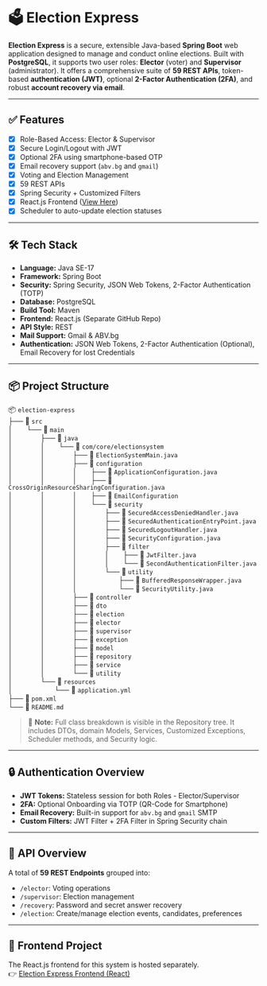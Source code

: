 # 🗳️ Election Express

**Election Express** is a secure, extensible Java-based **Spring Boot** web application designed to manage and conduct online elections. Built with **PostgreSQL**, it supports two user roles: **Elector** (voter) and **Supervisor** (administrator). It offers a comprehensive suite of **59 REST APIs**, token-based **authentication (JWT)**, optional **2-Factor Authentication (2FA)**, and robust **account recovery via email**.

---

## ✅ Features

- [x] Role-Based Access: Elector & Supervisor
- [x] Secure Login/Logout with JWT
- [x] Optional 2FA using smartphone-based OTP
- [x] Email recovery support (`abv.bg` and `gmail`)
- [x] Voting and Election Management
- [x] 59 REST APIs
- [x] Spring Security + Customized Filters
- [x] React.js Frontend ([View Here](https://github.com/Orlin99/ElectionExpressUI))
- [x] Scheduler to auto-update election statuses

---

## 🛠️ Tech Stack

- **Language:** Java SE-17
- **Framework:** Spring Boot
- **Security:** Spring Security, JSON Web Tokens, 2-Factor Authentication (TOTP)
- **Database:** PostgreSQL
- **Build Tool:** Maven
- **Frontend:** React.js (Separate GitHub Repo)
- **API Style:** REST
- **Mail Support:** Gmail & ABV.bg
- **Authentication:** JSON Web Tokens, 2-Factor Authentication (Optional), Email Recovery for lost Credentials

---

## 📦 Project Structure

📦 `election-express`  
├── 📁 `src`  
│  └── 📁 `main`  
│    ├── 📁 `java`  
│    │  └── 📁 `com/core/electionsystem`  
│    │    ├── 📄 `ElectionSystemMain.java`  
│    │    ├── 📁 `configuration`  
│    │    │  ├── 📄 `ApplicationConfiguration.java`  
│    │    │  ├── 📄 `CrossOriginResourceSharingConfiguration.java`  
│    │    │  ├── 📄 `EmailConfiguration`  
│    │    │  └── 📁 `security`  
│    │    │    ├── 📄 `SecuredAccessDeniedHandler.java`  
│    │    │    ├── 📄 `SecuredAuthenticationEntryPoint.java`  
│    │    │    ├── 📄 `SecuredLogoutHandler.java`  
│    │    │    ├── 📄 `SecurityConfiguration.java`  
│    │    │    ├── 📁 `filter`  
│    │    │    │  ├── 📄 `JwtFilter.java`  
│    │    │    │  └── 📄 `SecondAuthenticationFilter.java`  
│    │    │    └── 📁 `utility`  
│    │    │      ├── 📄 `BufferedResponseWrapper.java`  
│    │    │      └── 📄 `SecurityUtility.java`  
│    │    ├── 📁 `controller`  
│    │    ├── 📁 `dto`  
│    │    ├── 📁 `election`  
│    │    ├── 📁 `elector`  
│    │    ├── 📁 `supervisor`  
│    │    ├── 📁 `exception`  
│    │    ├── 📁 `model`  
│    │    ├── 📁 `repository`  
│    │    ├── 📁 `service`  
│    │    └── 📁 `utility`  
│    └── 📁 `resources`  
│      └── 📄 `application.yml`  
├── 📄 `pom.xml`  
└── 📄 `README.md`  

> 🔎 **Note:** Full class breakdown is visible in the Repository tree. It includes DTOs, domain Models, Services, Customized Exceptions, Scheduler methods, and Security logic.

---

## 🔒 Authentication Overview

- **JWT Tokens:** Stateless session for both Roles - Elector/Supervisor
- **2FA:** Optional Onboarding via TOTP (QR-Code for Smartphone)
- **Email Recovery:** Built-in support for `abv.bg` and `gmail` SMTP
- **Custom Filters:** JWT Filter + 2FA Filter in Spring Security chain

---

## 🧪 API Overview

A total of **59 REST Endpoints** grouped into:

- `/elector`: Voting operations
- `/supervisor`: Election management
- `/recovery`: Password and secret answer recovery
- `/election`: Create/manage election events, candidates, preferences

---

## 📎 Frontend Project

The React.js frontend for this system is hosted separately.  
👉 [Election Express Frontend (React)](https://github.com/Orlin99/ElectionExpressUI)
